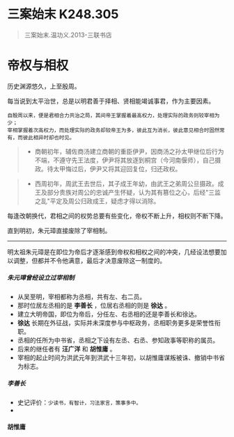 # 三案始末 K248.305

> 三案始末.温功义.2013-三联书店

# 帝权与相权

历史渊源悠久，上至殷周。

每当说到太平治世，总是以明君善于择相、贤相能竭诚事君，作为主要因素。

```
自殷周以来，便是君相合力共治之局，其间帝王掌握着最高权力，处理实际的政务则较宰相为少；
宰相掌握着次高权力，而处理实际的政务却较帝王为多，彼此互为消长，彼此意见相合时固然常有，而彼此相异时却也时见。
```

> - 商朝初年，辅佐商汤建立商朝的重臣伊尹，因商汤之孙太甲继位后行为不端，不遵守先王法度，伊尹将其放逐到桐宫（今河南偃师），自己摄政。待太甲悔过后，伊尹又将其迎回复位，归还政权。  
  
> - 西周初年，周武王去世后，其子成王年幼，由武王之弟周公旦摄政。成王及部分贵族对周公的忠诚产生怀疑，认为其有篡位之心，后经"三监之乱"平定及周公归政成王，疑虑才得以消除。

每逢改朝换代，君相之间的权势总要有些变化，帝权不断上升，相权则不断下降。

直到明初，朱元璋直接废除了宰相制。

---

明太祖朱元璋是在即位为帝后才逐渐感到帝权和相权之间的冲突，几经设法想要加以调整，但都并不令他满意，最后才决意废除这一制度的。

##### 朱元璋曾经设立过宰相制
- 从吴至明，宰相都称为丞相，共有左、右二员。
- 那时位居左丞相的是 **李善长** ，位居右丞相的则是 **徐达** 。
- 建立大明帝国，即位为帝后，分任左、右丞相的还是李善长和徐达。
-  **徐达** 长期在外征战，实际并未深度参与中枢政务，丞相职务更多是荣誉性衔职。
- 丞相的任所为中书省，丞相之下设有左丞、右丞、参知政事等职称的属员。
- 后来的继任者有 **汪广洋** 和 **胡惟庸** 。
- 宰相的起止时间为洪武元年到洪武十三年初，以胡惟庸谋叛被诛、撤销中书省为标志。

##### **李善长**
- 史记评价：`少读书，有智计，习法家言，策事多中。`
- 

#### 胡惟庸